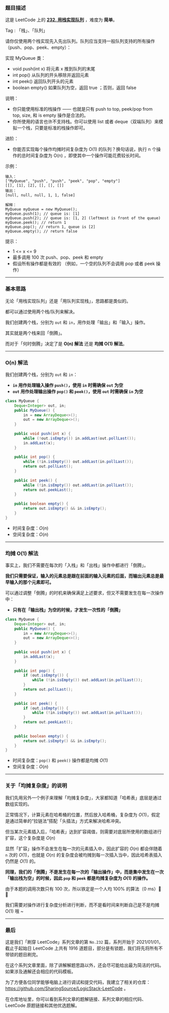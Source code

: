 ### 题目描述

这是 LeetCode 上的 **[232. 用栈实现队列](https://leetcode-cn.com/problems/implement-queue-using-stacks/solution/sha-shi-jun-tan-fu-za-du-ya-wo-de-suan-f-gb6d/)** ，难度为 **简单**。

Tag : 「栈」、「队列」



请你仅使用两个栈实现先入先出队列。队列应当支持一般队列支持的所有操作（push、pop、peek、empty）：

实现 MyQueue 类：

* void push(int x) 将元素 x 推到队列的末尾
* int pop() 从队列的开头移除并返回元素
* int peek() 返回队列开头的元素
* boolean empty() 如果队列为空，返回 true ；否则，返回 false


说明：
* 你只能使用标准的栈操作 —— 也就是只有 push to top, peek/pop from top, size, 和 is empty 操作是合法的。
* 你所使用的语言也许不支持栈。你可以使用 list 或者 deque（双端队列）来模拟一个栈，只要是标准的栈操作即可。


进阶：
* 你能否实现每个操作均摊时间复杂度为 O(1) 的队列？换句话说，执行 n 个操作的总时间复杂度为 O(n) ，即使其中一个操作可能花费较长时间。


示例：
```
输入：
["MyQueue", "push", "push", "peek", "pop", "empty"]
[[], [1], [2], [], [], []]
输出：
[null, null, null, 1, 1, false]

解释：
MyQueue myQueue = new MyQueue();
myQueue.push(1); // queue is: [1]
myQueue.push(2); // queue is: [1, 2] (leftmost is front of the queue)
myQueue.peek(); // return 1
myQueue.pop(); // return 1, queue is [2]
myQueue.empty(); // return false
```

提示：
* 1 <= x <= 9
* 最多调用 100 次 push、pop、peek 和 empty
* 假设所有操作都是有效的 （例如，一个空的队列不会调用 pop 或者 peek 操作）

---

### 基本思路

无论「用栈实现队列」还是「用队列实现栈」，思路都是类似的。

都可以通过使用两个栈/队列来解决。

我们创建两个栈，分别为 `out` 和 `in`，用作处理「输出」和「输入」操作。

其实就是两个栈来回「倒腾」。

而对于「何时倒腾」决定了是 **O(n) 解法** 还是 **均摊 O(1) 解法**。

***

### O(n) 解法

我们创建两个栈，分别为 `out` 和 `in`：

* **`in` 用作处理输入操作 `push()`，使用 `in` 时需确保 `out` 为空**
* **`out` 用作处理输出操作 `pop()` 和 `peek()`，使用 `out` 时需确保 `in` 为空**

```java
class MyQueue {
    Deque<Integer> out, in;
    public MyQueue() {
        in = new ArrayDeque<>();
        out = new ArrayDeque<>();
    }
    
    public void push(int x) {
        while (!out.isEmpty()) in.addLast(out.pollLast());
        in.addLast(x);
    }
    
    public int pop() {
        while (!in.isEmpty()) out.addLast(in.pollLast());
        return out.pollLast();
    }
    
    public int peek() {
        while (!in.isEmpty()) out.addLast(in.pollLast());
        return out.peekLast();
    }
    
    public boolean empty() {
        return out.isEmpty() && in.isEmpty();
    }
}
```
* 时间复杂度：$O(n)$
* 空间复杂度：$O(n)$

***

### 均摊 O(1) 解法

事实上，我们不需要在每次的「入栈」和「出栈」操作中都进行「倒腾」。

**我们只需要保证，输入的元素总是跟在前面的输入元素的后面，而输出元素总是最早输入的那个元素即可。**

可以通过调整「倒腾」的时机来确保满足上述要求，但又不需要发生在每一次操作中：

* **只有在「输出栈」为空的时候，才发生一次性的「倒腾」**

```java
class MyQueue {
    Deque<Integer> out, in;
    public MyQueue() {
        in = new ArrayDeque<>();
        out = new ArrayDeque<>();
    }
    
    public void push(int x) {
        in.addLast(x);
    }
    
    public int pop() {
        if (out.isEmpty()) {
            while (!in.isEmpty()) out.addLast(in.pollLast());
        }
        return out.pollLast();
    }
    
    public int peek() {
        if (out.isEmpty()) {
            while (!in.isEmpty()) out.addLast(in.pollLast());
        }
        return out.peekLast();
    }
    
    public boolean empty() {
        return out.isEmpty() && in.isEmpty();
    }
}
```
* 时间复杂度：`pop()` 和 `peek()` 操作都是均摊 $O(1)$
* 空间复杂度：$O(n)$

***

### 关于「均摊复杂度」的说明

我们先用另外一个例子来理解「均摊复杂度」，大家都知道「哈希表」底层是通过数组实现的。

正常情况下，计算元素在哈希桶的位置，然后放入哈希桶，复杂度为 $O(1)$，假定是通过简单的“拉链法”搭配「头插法」方式来解决哈希冲突。

但当某次元素插入后，「哈希表」达到扩容阈值，则需要对底层所使用的数组进行扩容，这个复杂度是 $O(n)$

显然「扩容」操作不会发生在每一次的元素插入中，因此扩容的 $O(n)$ 都会伴随着 `n` 次的 $O(1)$，也就是 $O(n)$ 的复杂度会被均摊到每一次插入当中，因此哈希表插入仍然是 $O(1)$ 的。

**同理，我们的「倒腾」不是发生在每一次的「输出操作」中，而是集中发生在一次「输出栈为空」的时候，因此 `pop` 和 `peek` 都是均摊复杂度为 $O(1)$ 的操作。**

由于本题的调用次数只有 100 次，所以铁定是一个人均 100% 的算法（0 ms）🐶 🐶

我们需要对操作进行复杂度分析进行判断，而不是看时间来判断自己是不是均摊 O(1) 哦 ~ 

---

### 最后

这是我们「刷穿 LeetCode」系列文章的第 `No.232` 篇，系列开始于 2021/01/01，截止于起始日 LeetCode 上共有 1916 道题目，部分是有锁题，我们将先将所有不带锁的题目刷完。

在这个系列文章里面，除了讲解解题思路以外，还会尽可能给出最为简洁的代码。如果涉及通解还会相应的代码模板。

为了方便各位同学能够电脑上进行调试和提交代码，我建立了相关的仓库：https://github.com/SharingSource/LogicStack-LeetCode 。

在仓库地址里，你可以看到系列文章的题解链接、系列文章的相应代码、LeetCode 原题链接和其他优选题解。

